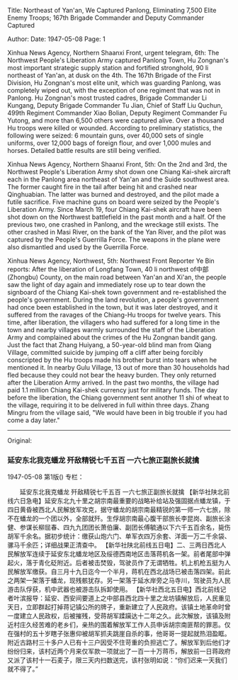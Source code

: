 Title: Northeast of Yan'an, We Captured Panlong, Eliminating 7,500 Elite Enemy Troops; 167th Brigade Commander and Deputy Commander Captured

Author: 
Date: 1947-05-08
Page: 1

Xinhua News Agency, Northern Shaanxi Front, urgent telegram, 6th: The Northwest People's Liberation Army captured Panlong Town, Hu Zongnan's most important strategic supply station and fortified stronghold, 90 li northeast of Yan'an, at dusk on the 4th. The 167th Brigade of the First Division, Hu Zongnan's most elite unit, which was guarding Panlong, was completely wiped out, with the exception of one regiment that was not in Panlong. Hu Zongnan's most trusted cadres, Brigade Commander Li Kungang, Deputy Brigade Commander Tu Jian, Chief of Staff Liu Quchun, 499th Regiment Commander Xiao Bolian, Deputy Regiment Commander Fu Yutong, and more than 6,500 others were captured alive. Over a thousand Hu troops were killed or wounded. According to preliminary statistics, the following were seized: 6 mountain guns, over 40,000 sets of single uniforms, over 12,000 bags of foreign flour, and over 1,000 mules and horses. Detailed battle results are still being verified.

Xinhua News Agency, Northern Shaanxi Front, 5th: On the 2nd and 3rd, the Northwest People's Liberation Army shot down one Chiang Kai-shek aircraft each in the Panlong area northeast of Yan'an and the Suide southwest area. The former caught fire in the tail after being hit and crashed near Qinghuabian. The latter was burned and destroyed, and the pilot made a futile sacrifice. Five machine guns on board were seized by the People's Liberation Army. Since March 19, four Chiang Kai-shek aircraft have been shot down on the Northwest battlefield in the past month and a half. Of the previous two, one crashed in Panlong, and the wreckage still exists. The other crashed in Masi River, on the bank of the Yan River, and the pilot was captured by the People's Guerrilla Force. The weapons in the plane were also dismantled and used by the Guerrilla Force.

Xinhua News Agency, Northwest, 5th: Northwest Front Reporter Ye Bin reports: After the liberation of Longfang Town, 40 li northwest of中部 (Zhongbu) County, on the main road between Yan'an and Xi'an, the people saw the light of day again and immediately rose up to tear down the signboard of the Chiang Kai-shek town government and re-established the people's government. During the land revolution, a people's government had once been established in the town, but it was later destroyed, and it suffered from the ravages of the Chiang-Hu troops for twelve years. This time, after liberation, the villagers who had suffered for a long time in the town and nearby villages warmly surrounded the staff of the Liberation Army and complained about the crimes of the Hu Zongnan bandit gang. Just the fact that Zhang Huiyang, a 50-year-old blind man from Qiang Village, committed suicide by jumping off a cliff after being forcibly conscripted by the Hu troops made his brother burst into tears when he mentioned it. In nearby Gulu Village, 13 out of more than 30 households had fled because they could not bear the heavy burden. They only returned after the Liberation Army arrived. In the past two months, the village had paid 1.1 million Chiang Kai-shek currency just for military funds. The day before the liberation, the Chiang government sent another 11 shi of wheat to the village, requiring it to be delivered in full within three days. Zhang Mingru from the village said, "We would have been in big trouble if you had come a day later."



<hr /> 

Original: 


### 延安东北我克蟠龙  歼敌精锐七千五百  一六七旅正副旅长就擒

1947-05-08
第1版()
专栏：

　　延安东北我克蟠龙  歼敌精锐七千五百
    一六七旅正副旅长就擒
    【新华社陕北前线六日急电】延安东北九十里之胡宗南最重要的战略补给站及强固据点蟠龙镇，于四日黄昏被西北人民解放军攻克，据守蟠龙的胡宗南最精锐的第一师一六七旅，除不在蟠龙的一个团以外，全部就歼。生俘胡宗南最心腹干部旅长李昆岗、副旅长涂健、参谋长柳屈春、四九九团团长萧伯廉、副团长傅毓通以下六千五百余名，毙伤胡军千余名。据初步统计：缴获山炮六门、单军衣四万余套、洋面一万二千余袋、骡马千余匹；详细战果正清查中。
    【新华社陕北前线五日电】二、三两日西北人民解放军连续于延安东北蟠龙地区及绥德西南地区击落蒋机各一架。前者尾部中弹起火，落于青化砭附近。后者被击焚毁，驾驶员作了无谓牺牲。机上机枪五挺为人民解放军缴获。自三月十九日迄今一个半月，蒋机在西北战场已被击落四架。前此之两架一架落于蟠龙，现残骸犹存。另一架落于延水岸旁之马寺川，驾驶员为人民游击队俘获，机中武器也被游击队拆卸使用。
    【新华社西北五日电】西北前线记者叶滨报导：延安、西安间要道上之中部县西北四十里之龙坊镇解放后，人民重见天日，立即群起打掉蒋记镇公所的牌子，重新建立了人民政府。该镇土地革命时曾一度建立人民政权，后被摧残，受蒋胡军蹂躏达十二年之久。此次解放，该镇及附近村庄久经苦难的老乡们，亲热的围着解放军工作人员申诉胡宗南匪帮的罪恶。仅在强村的五十岁瞎子张惠仰被胡军抓夫跳崖自杀的事，他哥哥一提起就热泪盈眶。附近古路村三十多户人已有十三户因受不住苛重的负担逃亡了。解放军到后他们才纷纷归来，该村近两个月来仅军款一项就出了一百一十万蒋币，解放前一日蒋政府又派了该村十一石麦子，限三天内扫数送完，该村张明如说：“你们迟来一天我们就不得了。”
